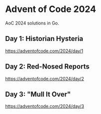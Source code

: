 # Advent of Code 2024

AoC 2024 solutions in Go.

## Day 1: Historian Hysteria

https://adventofcode.com/2024/day/1

## Day 2: Red-Nosed Reports

https://adventofcode.com/2024/day/2

## Day 3: "Mull It Over"

https://adventofcode.com/2024/day/3

